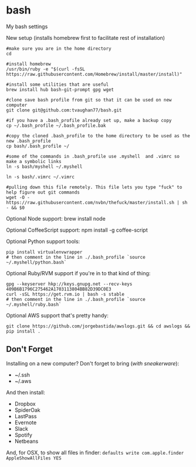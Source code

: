 # bash
My bash settings


New setup (installs homebrew first to facilitate rest of installation)
```
#make sure you are in the home directory
cd

#install homebrew
/usr/bin/ruby -e "$(curl -fsSL https://raw.githubusercontent.com/Homebrew/install/master/install)"

#install some utilities that are useful
brew install hub bash-git-prompt gpg wget

#clone save bash profile from git so that it can be used on new computer
git clone git@github.com:tvaughan77/bash.git

#if you have a .bash_profile already set up, make a backup copy
cp ~/.bash_profile ~/.bash_profile.bak

#copy the cloned .bash_profile to the home directory to be used as the new .bash_profile
cp bash/.bash_profile ~/

#some of the commands in .bash_profile use .myshell  and .vimrc so make a symbolic links
ln -s bash/myshell ~/.myshell

ln -s bash/.vimrc ~/.vimrc

#pulling down this file remotely. This file lets you type "fuck" to help figure out git commands
wget -O - https://raw.githubusercontent.com/nvbn/thefuck/master/install.sh | sh - && $0
```
Optional Node support:
brew install node

Optional CoffeeScript support:
npm install -g coffee-script

Optional Python support tools:
```
pip install virtualenvwrapper
# then comment in the line in ./.bash_profile `source ~/.myshell/python.bash`
```

Optional Ruby/RVM support if you're in to that kind of thing:
```
gpg --keyserver hkp://keys.gnupg.net --recv-keys 409B6B1796C275462A1703113804BB82D39DC0E3
curl -sSL https://get.rvm.io | bash -s stable
# then comment in the line in ./.bash_profile `source ~/.myshell/ruby.bash`
```

Optional AWS support that's pretty handy:
```
git clone https://github.com/jorgebastida/awslogs.git && cd awslogs && pip install .
```

## Don't Forget
Installing on a new computer?  Don't forget to bring (*with sneakerware*):

* ~/.ssh
* ~/.aws

And then install:
* Dropbox
* SpiderOak
* LastPass
* Evernote
* Slack
* Spotify
* Netbeans

And, for OSX, to show all files in finder: `defaults write com.apple.finder AppleShowAllFiles YES`
